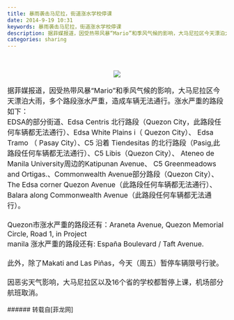 ```yaml
---
title: 暴雨袭击马尼拉，街道涨水学校停课
date: 2014-9-19 10:31
keywords: 暴雨袭击马尼拉，街道涨水学校停课
description: 据菲媒报道，因受热带风暴“Mario”和季风气候的影响，大马尼拉区今天漂泊大雨，多个路段涨水严重，造成车辆无法通行。涨水严重的路段如下：EDSA的部分街道、Edsa Centris 北行路段（Quezon City，此路段任何车辆都无法通行）、Edsa White Plains i（ Quezon City）、 Edsa Tramo （ Pasay City）、C5 沿着 Tiendesitas 的北行路段（Pasig,此路段任何车辆都无法通行）、C5 Libis（Quezon City）、 Ateneo de Manila University周边的Katipunan Avenue、 C5 Greenmeadows and Ortigas.、Commonwealth Avenue部分路段（Quezon City）、The Edsa corner Quezon Avenue（此路段任何车辆都无法通行）、Balara along Commonwealth Avenue（此路段任何车辆都无法通行）。Quezon市涨水严重的路段还有：Araneta Avenue, Quezon Memorial Circle, Road 1, in Projectmanila 涨水严重的路段还有: España Boulevard / Taft Avenue.此外，除了Makati and Las Piñas，今天（周五）暂停车辆限号行驶。因恶劣天气影响，大马尼拉区以及16个省的学校都暂停上课，机场部分航班取消。
categories: sharing
---
```

<td class="t_f" id="postmessage_133234">

<br/>
<br/>
<div align="center">

<img aid="56057" data-cf-modified-d9ac40f01b9e8d78705ab35d-="" file="data/attachment/forum/201409/19/103128tddwy6gwduywm6kb.jpg.thumb.jpg" id="aimg_56057" inpost="1" onclick="" onmouseover="" src="http://www.flw.ph/data/attachment/forum/201409/19/103128tddwy6gwduywm6kb.jpg" style="cursor:pointer" zoomfile="data/attachment/forum/201409/19/103128tddwy6gwduywm6kb.jpg"/>


</div><br/>
<font size="3">据菲媒报道，因受热带风暴“Mario”和季风气候的影响，大马尼拉区今天漂泊大雨，多个路段涨水严重，造成车辆无法通行。涨水严重的路段如下：<br/>
EDSA的部分街道、Edsa Centris 北行路段（Quezon City，此路段任何车辆都无法通行）、Edsa White Plains i（ Quezon City）、 Edsa Tramo （ Pasay City）、C5 沿着 Tiendesitas 的北行路段（Pasig,此路段任何车辆都无法通行）、C5 Libis（Quezon City）、 Ateneo de Manila University周边的Katipunan Avenue、 C5 Greenmeadows and Ortigas.、Commonwealth Avenue部分路段（Quezon City）、The Edsa corner Quezon Avenue（此路段任何车辆都无法通行）、Balara along Commonwealth Avenue（此路段任何车辆都无法通行）。<br/>
<br/>
Quezon市涨水严重的路段还有：Araneta Avenue, Quezon Memorial Circle, Road 1, in Project<br/>
manila 涨水严重的路段还有: España Boulevard / Taft Avenue.<br/>
<br/>
此外，除了Makati and Las Piñas，今天（周五）暂停车辆限号行驶。<br/>
<br/>
因恶劣天气影响，大马尼拉区以及16个省的学校都暂停上课，机场部分航班取消。<br/>
</font><br/>
</td>
###### 转载自[菲龙网]